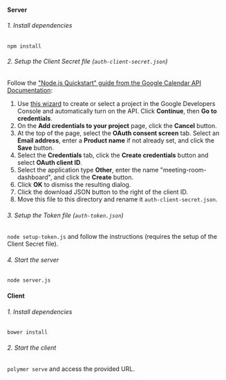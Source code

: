#### Server

###### 1. Install dependencies

`npm install`

###### 2. Setup the Client Secret file (`auth-client-secret.json`)

Follow the ["Node.js Quickstart" guide from the Google Calendar API Documentation](https://developers.google.com/calendar/quickstart/nodejs):

1. Use [this wizard](https://console.developers.google.com/start/api?id=calendar) to create or select a project in the Google Developers Console and automatically turn on the API. Click **Continue**, then **Go to credentials**.
2. On the **Add credentials to your project** page, click the **Cancel** button.
3. At the top of the page, select the **OAuth consent screen** tab. Select an **Email address**, enter a **Product name** if not already set, and click the **Save** button.
4. Select the **Credentials** tab, click the **Create credentials** button and select **OAuth client ID**.
5. Select the application type **Other**, enter the name "meeting-room-dashboard", and click the **Create** button.
6. Click **OK** to dismiss the resulting dialog.
7. Click the download JSON button to the right of the client ID.
8. Move this file to this directory and rename it `auth-client-secret.json`.

###### 3. Setup the Token file (`auth-token.json`)

`node setup-token.js` and follow the instructions (requires the setup of the Client Secret file).

###### 4. Start the server

`node server.js`

#### Client

###### 1. Install dependencies

`bower install`

###### 2. Start the client

`polymer serve` and access the provided URL.
